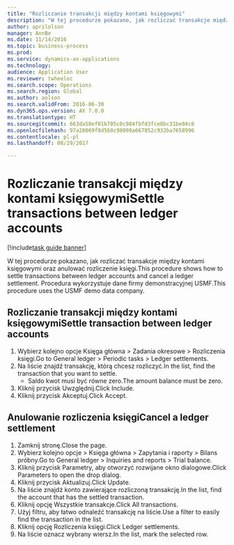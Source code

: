 ```yaml
--- 
title: "Rozliczanie transakcji między kontami księgowymi"
description: "W tej procedurze pokazano, jak rozliczać transakcje między kontami księgowymi oraz anulować rozliczenie księgi."
author: aprilolson
manager: AnnBe
ms.date: 11/14/2016
ms.topic: business-process
ms.prod: 
ms.service: dynamics-ax-applications
ms.technology: 
audience: Application User
ms.reviewer: twheeloc
ms.search.scope: Operations
ms.search.region: Global
ms.author: aolson
ms.search.validFrom: 2016-06-30
ms.dyn365.ops.version: AX 7.0.0
ms.translationtype: HT
ms.sourcegitcommit: 663da58ef01b705c0c984fbfd3fce8bc31be04c6
ms.openlocfilehash: 97a28069f8d560c98099a667852c932ba7658996
ms.contentlocale: pl-pl
ms.lasthandoff: 08/29/2017

---
```

# <a name="settle-transactions-between-ledger-accounts"></a><span data-ttu-id="ddda6-103">Rozliczanie transakcji między kontami księgowymi</span><span class="sxs-lookup"><span data-stu-id="ddda6-103">Settle transactions between ledger accounts</span></span>

[!include[task guide banner](../../includes/task-guide-banner.md)]

<span data-ttu-id="ddda6-104">W tej procedurze pokazano, jak rozliczać transakcje między kontami księgowymi oraz anulować rozliczenie księgi.</span><span class="sxs-lookup"><span data-stu-id="ddda6-104">This procedure shows how to settle transactions between ledger accounts and cancel a ledger settlement.</span></span> <span data-ttu-id="ddda6-105">Procedura wykorzystuje dane firmy demonstracyjnej USMF.</span><span class="sxs-lookup"><span data-stu-id="ddda6-105">This procedure uses the USMF demo data company.</span></span>


## <a name="settle-transaction-between-ledger-accounts"></a><span data-ttu-id="ddda6-106">Rozliczanie transakcji między kontami księgowymi</span><span class="sxs-lookup"><span data-stu-id="ddda6-106">Settle transaction between ledger accounts</span></span>
1. <span data-ttu-id="ddda6-107">Wybierz kolejno opcje Księga główna > Zadania okresowe > Rozliczenia księgi.</span><span class="sxs-lookup"><span data-stu-id="ddda6-107">Go to General ledger > Periodic tasks > Ledger settlements.</span></span>
2. <span data-ttu-id="ddda6-108">Na liście znajdź transakcję, którą chcesz rozliczyć.</span><span class="sxs-lookup"><span data-stu-id="ddda6-108">In the list, find the transaction that you want to settle.</span></span>
    * <span data-ttu-id="ddda6-109">Saldo kwot musi być równe zero.</span><span class="sxs-lookup"><span data-stu-id="ddda6-109">The amount balance must be zero.</span></span>  
3. <span data-ttu-id="ddda6-110">Kliknij przycisk Uwzględnij.</span><span class="sxs-lookup"><span data-stu-id="ddda6-110">Click Include.</span></span>
4. <span data-ttu-id="ddda6-111">Kliknij przycisk Akceptuj.</span><span class="sxs-lookup"><span data-stu-id="ddda6-111">Click Accept.</span></span>

## <a name="cancel-a-ledger-settlement"></a><span data-ttu-id="ddda6-112">Anulowanie rozliczenia księgi</span><span class="sxs-lookup"><span data-stu-id="ddda6-112">Cancel a ledger settlement</span></span>
1. <span data-ttu-id="ddda6-113">Zamknij stronę.</span><span class="sxs-lookup"><span data-stu-id="ddda6-113">Close the page.</span></span>
2. <span data-ttu-id="ddda6-114">Wybierz kolejno opcje > Księga główna > Zapytania i raporty > Bilans próbny.</span><span class="sxs-lookup"><span data-stu-id="ddda6-114">Go to General ledger > Inquiries and reports > Trial balance.</span></span>
3. <span data-ttu-id="ddda6-115">Kliknij przycisk Parametry, aby otworzyć rozwijane okno dialogowe.</span><span class="sxs-lookup"><span data-stu-id="ddda6-115">Click Parameters to open the drop dialog.</span></span>
4. <span data-ttu-id="ddda6-116">Kliknij przycisk Aktualizuj.</span><span class="sxs-lookup"><span data-stu-id="ddda6-116">Click Update.</span></span>
5. <span data-ttu-id="ddda6-117">Na liście znajdź konto zawierające rozliczoną transakcję.</span><span class="sxs-lookup"><span data-stu-id="ddda6-117">In the list, find the account that has the settled transaction.</span></span>
6. <span data-ttu-id="ddda6-118">Kliknij opcję Wszystkie transakcje.</span><span class="sxs-lookup"><span data-stu-id="ddda6-118">Click All transactions.</span></span>
7. <span data-ttu-id="ddda6-119">Użyj filtru, aby łatwo odnaleźć transakcję na liście.</span><span class="sxs-lookup"><span data-stu-id="ddda6-119">Use a filter to easily find the transaction in the list.</span></span>
8. <span data-ttu-id="ddda6-120">Kliknij opcję Rozliczenia księgi.</span><span class="sxs-lookup"><span data-stu-id="ddda6-120">Click Ledger settlements.</span></span>
9. <span data-ttu-id="ddda6-121">Na liście oznacz wybrany wiersz.</span><span class="sxs-lookup"><span data-stu-id="ddda6-121">In the list, mark the selected row.</span></span>


